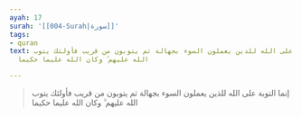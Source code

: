 ```yaml
---
ayah: 17
surah: '[[004-Surah|سورة]]'
tags:
- quran
text: إنما التوبة على الله للذين يعملون السوء بجهالة ثم يتوبون من قريب فأولئك يتوب
  الله عليهم ۗ وكان الله عليما حكيما

---
```

> إنما التوبة على الله للذين يعملون السوء بجهالة ثم يتوبون من قريب فأولئك يتوب الله عليهم ۗ وكان الله عليما حكيما
